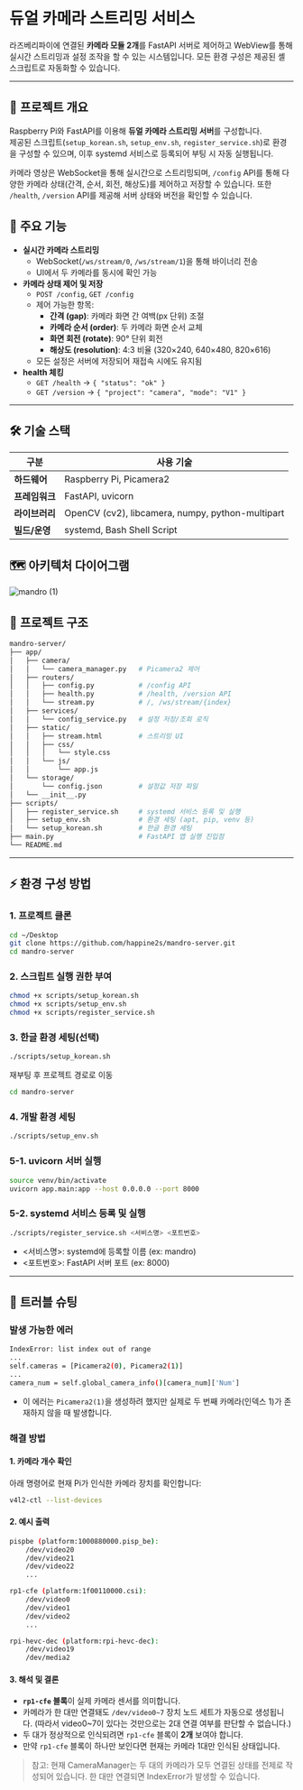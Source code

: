 # 듀얼 카메라 스트리밍 서비스

라즈베리파이에 연결된 **카메라 모듈 2개**를 FastAPI 서버로 제어하고 WebView를 통해 실시간 스트리밍과 설정 조작을 할 수 있는 시스템입니다. 모든 환경 구성은 제공된 셸 스크립트로 자동화할 수 있습니다.

---

## 📌 프로젝트 개요

Raspberry Pi와 FastAPI를 이용해 **듀얼 카메라 스트리밍 서버**를 구성합니다.  
제공된 스크립트(`setup_korean.sh`, `setup_env.sh`, `register_service.sh`)로 환경을 구성할 수 있으며, 이후 systemd 서비스로 등록되어 부팅 시 자동 실행됩니다.

카메라 영상은 WebSocket을 통해 실시간으로 스트리밍되며, `/config` API를 통해 다양한 카메라 상태(간격, 순서, 회전, 해상도)를 제어하고 저장할 수 있습니다.
또한 `/health`, `/version` API를 제공해 서버 상태와 버전을 확인할 수 있습니다.


## 🚀 주요 기능

- **실시간 카메라 스트리밍**
  - WebSocket(`/ws/stream/0`, `/ws/stream/1`)을 통해 바이너리 전송
  - UI에서 두 카메라를 동시에 확인 가능
- **카메라 상태 제어 및 저장**
  - `POST /config`, `GET /config`  
  - 제어 가능한 항목:
    - **간격 (gap)**: 카메라 화면 간 여백(px 단위) 조절
    - **카메라 순서 (order)**: 두 카메라 화면 순서 교체
    - **화면 회전 (rotate)**: 90° 단위 회전
    - **해상도 (resolution)**: 4:3 비율 (320×240, 640×480, 820×616)
  - 모든 설정은 서버에 저장되어 재접속 시에도 유지됨
- **health 체킹**
  - `GET /health` → `{ "status": "ok" }`
  - `GET /version` → `{ "project": "camera", "mode": "V1" }`

---
## 🛠 기술 스택

| 구분         | 사용 기술 |
|--------------|--------------------------|
| **하드웨어** | Raspberry Pi, Picamera2 |
| **프레임워크** | FastAPI, uvicorn |
| **라이브러리** | OpenCV (cv2), libcamera, numpy, python-multipart |
| **빌드/운영** | systemd, Bash Shell Script |

## 🗺️ 아키텍처 다이어그램
![mandro (1)](https://github.com/user-attachments/assets/ed9564c3-a10d-46e7-84fc-8a5825109512)


## 📂 프로젝트 구조

```bash
mandro-server/
├── app/
│   ├── camera/
│   │   └── camera_manager.py   # Picamera2 제어
│   ├── routers/
│   │   ├── config.py           # /config API
│   │   ├── health.py           # /health, /version API
│   │   └── stream.py           # /, /ws/stream/{index}
│   ├── services/
│   │   └── config_service.py   # 설정 저장/조회 로직
│   ├── static/
│   │   ├── stream.html         # 스트리밍 UI
│   │   ├── css/
│   │   │   └── style.css
│   │   └── js/
│   │       └── app.js
│   └── storage/
│       └── config.json         # 설정값 저장 파일
│   └── __init__.py
├── scripts/
│   ├── register_service.sh     # systemd 서비스 등록 및 실행
│   ├── setup_env.sh            # 환경 세팅 (apt, pip, venv 등)
│   └── setup_korean.sh         # 한글 환경 세팅
├── main.py                     # FastAPI 앱 실행 진입점
└── README.md
```

---

## ⚡️ 환경 구성 방법
### 1. 프로젝트 클론
```bash
cd ~/Desktop
git clone https://github.com/happine2s/mandro-server.git
cd mandro-server
```
### 2. 스크립트 실행 권한 부여
```bash
chmod +x scripts/setup_korean.sh
chmod +x scripts/setup_env.sh
chmod +x scripts/register_service.sh
```

### 3. 한글 환경 세팅(선택)
```bash
./scripts/setup_korean.sh
```
재부팅 후 프로젝트 경로로 이동
```bash
cd mandro-server
```

### 4. 개발 환경 세팅
```bash
./scripts/setup_env.sh
```

### 5-1. uvicorn 서버 실행
```bash
source venv/bin/activate
uvicorn app.main:app --host 0.0.0.0 --port 8000
```

### 5-2. systemd 서비스 등록 및 실행
```bash
./scripts/register_service.sh <서비스명> <포트번호>
```
- <서비스명>: systemd에 등록할 이름 (ex: mandro)
- <포트번호>: FastAPI 서버 포트 (ex: 8000)

---
## 🐞 트러블 슈팅

### 발생 가능한 에러
```bash
IndexError: list index out of range  
...  
self.cameras = [Picamera2(0), Picamera2(1)]  
...  
camera_num = self.global_camera_info()[camera_num]['Num']
```

- 이 에러는 `Picamera2(1)`을 생성하려 했지만 실제로 두 번째 카메라(인덱스 1)가 존재하지 않을 때 발생합니다.

###  해결 방법

#### 1. 카메라 개수 확인
아래 명령어로 현재 Pi가 인식한 카메라 장치를 확인합니다:
```bash
v4l2-ctl --list-devices
```

#### 2. 예시 출력
```bash
pispbe (platform:1000880000.pisp_be):  
    /dev/video20  
    /dev/video21  
    /dev/video22  
    ...  

rp1-cfe (platform:1f00110000.csi):  
    /dev/video0  
    /dev/video1  
    /dev/video2  
    ...  

rpi-hevc-dec (platform:rpi-hevc-dec):  
    /dev/video19  
    /dev/media2  
```

#### 3. 해석 및 결론
- **`rp1-cfe` 블록**이 실제 카메라 센서를 의미합니다.  
- 카메라가 한 대만 연결돼도 `/dev/video0~7` 장치 노드 세트가 자동으로 생성됩니다. (따라서 video0~7이 있다는 것만으로는 2대 연결 여부를 판단할 수 없습니다.)  
- 두 대가 정상적으로 인식되려면 `rp1-cfe` 블록이 **2개** 보여야 합니다.  
- 만약 `rp1-cfe` 블록이 하나만 보인다면 현재는 카메라 1대만 인식된 상태입니다.

> 참고: 현재 CameraManager는 두 대의 카메라가 모두 연결된 상태를 전제로 작성되어 있습니다. 한 대만 연결되면 IndexError가 발생할 수 있습니다.
